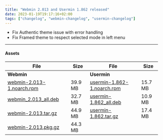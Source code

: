 ```yaml
---
title: "Webmin 2.013 and Usermin 1.862 released"
date: 2023-01-19T19:17:16+02:00
tags: ["changelog", "webmin-changelog", "usermin-changelog"]
---
```


* Fix Authentic theme issue with error handling
* Fix Framed theme to respect selected mode in left menu

---

#### Assets

| File                       | Size | File                       | Size |
| -------------------------- | -----| -------------------------- | ---- |
| **Webmin**                 |      | **Usermin**                |      |
|[webmin-2.013-1.noarch.rpm](https://github.com/webmin/webmin/releases/download/2.013/webmin-2.013-1.noarch.rpm) | 39.9 MB | [usermin-1.862-1.noarch.rpm](https://github.com/webmin/usermin/releases/download/1.862/usermin-1.862-1.noarch.rpm) | 15.7 MB |
|[webmin_2.013_all.deb](https://github.com/webmin/webmin/releases/download/2.013/webmin_2.013_all.deb)           | 32.7 MB | [usermin-1.862_all.deb](https://github.com/webmin/usermin/releases/download/1.862/usermin_1.862_all.deb)           | 10.9 MB |
|[webmin-2.013.tar.gz](https://github.com/webmin/webmin/releases/download/2.013/webmin-2.013.tar.gz)             | 44.9 MB | [usermin-1.862.tar.gz](https://github.com/webmin/usermin/releases/download/1.862/usermin-1.862.tar.gz)             | 17.4 MB |
|[webmin-2.013.pkg.gz](https://github.com/webmin/webmin/releases/download/2.013/webmin-2.013.pkg.gz)             | 44.3 MB | | |


